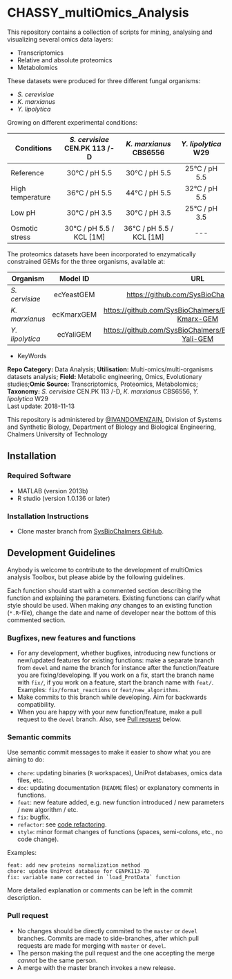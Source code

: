 # CHASSY_multiOmics_Analysis
This repository contains a collection of scripts for mining, analysing and visualizing several omics data layers:
- Transcriptomics
- Relative and absolute proteomics
- Metabolomics

These datasets were produced for three different fungal organisms:
- *S. cerevisiae*
- *K. marxianus*
- *Y. lipolytica*

Growing on different experimental conditions:

| Conditions | *S. cervisiae* CEN.PK 113 /-D |	*K. marxianus* CBS6556 |	*Y. lipolytica* W29 
| ------------- |:-------------:|:-------------:|:-------------:|
| Reference |	30°C / pH 5.5 |	30°C / pH 5.5 |	25°C / pH 5.5 |
| High temperature |	36°C / pH 5.5 |	44°C / pH 5.5 |	32°C / pH 5.5 |
| Low pH |	30°C / pH 3.5 |	30°C / pH 3.5 |	25°C / pH 3.5 |
| Osmotic stress |	30°C / pH 5.5 / KCL [1M] |	36°C / pH 5.5 / KCL [1M] |	--- |


The proteomics datasets have been incorporated to enzymatically constrained GEMs for the three organisms, available at:

| Organism | Model ID |	URL |
| ------------- |:-------------:|:-------------:|
| *S. cervisiae* |	ecYeastGEM |	https://github.com/SysBioChalmers/GECKO |
| *K. marxianus* |	ecKmarxGEM |	https://github.com/SysBioChalmers/EnzymeConstrained-Kmarx-GEM |
| *Y. lipolytica* |	ecYaliGEM |	https://github.com/SysBioChalmers/EnzymeConstrained-Yali-GEM |


- KeyWords

**Repo Category:** Data Analysis; **Utilisation:** Multi-omics/multi-organisms datasets analysis; **Field:** Metabolic engineering, Omics, Evolutionary studies;**Omic Source:** Transcriptomics, Proteomics, Metabolomics; **Taxonomy:** *S. cervisiae* CEN.PK 113 /-D,	*K. marxianus* CBS6556, *Y. lipolytica* W29  
Last update: 2018-11-13


This repository is administered by [@IVANDOMENZAIN](https://github.com/IVANDOMENZAIN), Division of Systems and Synthetic Biology, Department of Biology and Biological Engineering, Chalmers University of Technology

## Installation
### Required Software
- MATLAB (version 2013b)
- R studio (version 1.0.136 or later)
### Installation Instructions
* Clone master branch from [SysBioChalmers GitHub](https://github.com/SysBioChalmers/CHASSY_multiOmics_Analysis).

## Development Guidelines

Anybody is welcome to contribute to the development of multiOmics analysis Toolbox, but please abide by the following guidelines.

Each function should start with a commented section describing the function and explaining the parameters. Existing functions can clarify what style should be used. When making *any* changes to an existing function (`*.R`-file), change the date and name of developer near the bottom of this commented section.

### Bugfixes, new features and functions
* For any development, whether bugfixes, introducing new functions or new/updated features for existing functions: make a separate branch from `devel` and name the branch for instance after the function/feature you are fixing/developing. If you work on a fix, start the branch name with `fix/`, if you work on a feature, start the branch name with `feat/`. Examples: `fix/format_reactions` or `feat/new_algorithms`.
* Make commits to this branch while developing. Aim for backwards compatibility.
* When you are happy with your new function/feature, make a pull request to the `devel` branch. Also, see [Pull request](#pull-request) below.

### Semantic commits
Use semantic commit messages to make it easier to show what you are aiming to do:
* `chore`: updating binaries (`R` workspaces), UniProt databases, omics data files, etc.
* `doc`: updating documentation (`README` files) or explanatory comments in functions.
* `feat`: new feature added, e.g. new function introduced / new parameters / new algorithm / etc.
* `fix`: bugfix.
* `refactor`: see [code refactoring](https://en.wikipedia.org/wiki/Code_refactoring).
* `style`: minor format changes of functions (spaces, semi-colons, etc., no code change).

Examples:
```
feat: add new proteins normalization method
chore: update UniProt database for CENPK113-7D
fix: variable name corrected in `load_ProtData` function
```
More detailed explanation or comments can be left in the commit description.

### Pull request
* No changes should be directly commited to the `master` or `devel` branches. Commits are made to side-branches, after which pull requests are made for merging with `master` or `devel`.
* The person making the pull request and the one accepting the merge _cannot_ be the same person.
* A merge with the master branch invokes a new release.

